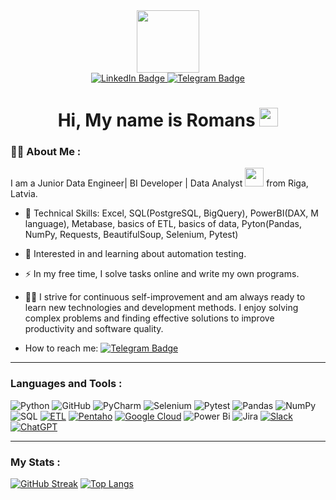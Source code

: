 <div id="header" align="center">
  <img src="https://media.giphy.com/media/EOmYN5kVP3W2Lyn6dx/giphy.gif" width="100"/>

<div id="badges">
  <a href="https://www.linkedin.com/in/romans-sveds">
    <img src="https://img.shields.io/badge/LinkedIn-blue?style=for-the-badge&logo=linkedin&logoColor=white" alt="LinkedIn Badge"/>
  </a>
  <a href="https://t.me/RoMark2110">
    <img src="https://img.shields.io/badge/Telegram-blue?style=for-the-badge&logo=telegram&logoColor=white" alt="Telegram Badge"/>
  </a>
</div>
<img src="https://komarev.com/ghpvc/?username=romark21&style=flat-square&color=blue" alt=""/>
<h1>
  Hi, My name is Romans
  <img src="https://media.giphy.com/media/hvRJCLFzcasrR4ia7z/giphy.gif" width="30px"/>
</h1>
 </div> 

### :man_technologist: <b>About Me</b> :
  
I am a Junior Data Engineer| BI Developer | Data Analyst <img src="https://media.giphy.com/media/WUlplcMpOCEmTGBtBW/giphy.gif" width="30"> from Riga, Latvia.
  
- :telescope: Technical Skills: Excel, SQL(PostgreSQL, BigQuery), PowerBI(DAX, M language), Metabase, basics of ETL, basics of data, Pyton(Pandas, NumPy, Requests, BeautifulSoup, Selenium, Pytest)

- :seedling: Interested in and learning about automation testing.

- :zap: In my free time, I solve tasks online and write my own programs.

- :running_man: I strive for continuous self-improvement and am always ready to learn new technologies and development methods. I enjoy solving complex problems and finding effective solutions to improve productivity and software quality.

- How to reach me: [![Telegram Badge](https://img.shields.io/badge/-RoMark2110-blue?style=flat&logo=Telegram&logoColor=white)](https://t.me/RoMark2110) 

---

### Languages and Tools :

![Python](https://img.shields.io/badge/python-3670A0?style=for-the-badge&logo=python&logoColor=ffdd54)
![GitHub](https://img.shields.io/badge/github-%23121011.svg?style=for-the-badge&logo=github&logoColor=white)
![PyCharm](https://img.shields.io/badge/pycharm-143?style=for-the-badge&logo=pycharm&logoColor=black&color=black&labelColor=green)
![Selenium](https://img.shields.io/badge/-selenium-%43B02A?style=for-the-badge&logo=selenium&logoColor=white)
![Pytest](https://img.shields.io/badge/pytest-%23ffffff.svg?style=for-the-badge&logo=pytest&logoColor=2f9fe3)
![Pandas](https://img.shields.io/badge/Pandas-2C2D72?style=for-the-badge&logo=pandas&logoColor=white)
![NumPy](https://img.shields.io/badge/numpy-%23013243.svg?style=for-the-badge&logo=numpy&logoColor=white)
![SQL](https://img.shields.io/badge/PostgreSQL-316192?style=for-the-badge&logo=postgresql&logoColor=white)
[![ETL](https://custom-icon-badges.demolab.com/badge/ETL-9370DB?logo=etl-logo&logoColor=fff)](#)
[![Pentaho](https://img.shields.io/badge/Pentaho-ETL-blue?logo=pentaho&logoColor=white)](https://www.hitachivantara.com/en-us/products/data-management-analytics/pentaho-platform.html)
[![Google Cloud](https://img.shields.io/badge/Google%20Cloud-%234285F4.svg?logo=google-cloud&logoColor=white)](#)
![Power Bi](https://img.shields.io/badge/power_bi-F2C811?style=for-the-badge&logo=powerbi&logoColor=black)
![Jira](https://img.shields.io/badge/Jira-0052CC?style=for-the-badge&logo=Jira&logoColor=white)
[![Slack](https://img.shields.io/badge/Slack-4A154B?logo=slack&logoColor=fff)](#)
[![ChatGPT](https://img.shields.io/badge/ChatGPT-74aa9c?logo=openai&logoColor=white)](#)


---

### My Stats :

[![GitHub Streak](https://github-readme-streak-stats.herokuapp.com?user=romark21&theme=ocean-gradient&hide_border=true&border_radius=10&date_format=j%20M%5B%20Y%5D)](https://git.io/streak-stats)
[![Top Langs](https://github-readme-stats.vercel.app/api/top-langs/?username=romark21&layout=donut-vertical&theme=react)](https://github.com/anuraghazra/github-readme-stats)
